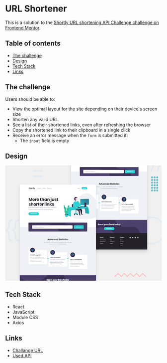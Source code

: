 # URL Shortener

This is a solution to the [Shortly URL shortening API Challenge challenge on Frontend Mentor](https://www.frontendmentor.io/challenges/url-shortening-api-landing-page-2ce3ob-G).

## Table of contents

- [The challenge](#the-challenge)
- [Design](#design)
- [Tech Stack](#tech-stack)
- [Links](#links)

## The challenge

Users should be able to:

- View the optimal layout for the site depending on their device's screen size
- Shorten any valid URL
- See a list of their shortened links, even after refreshing the browser
- Copy the shortened link to their clipboard in a single click
- Receive an error message when the `form` is submitted if:
  - The `input` field is empty

## Design

![](./readme-assets/desktop-preview.jpg)

## Tech Stack

- React
- JavaScript
- Module CSS
- Axios

## Links

- [Challange URL](https://www.frontendmentor.io/challenges/url-shortening-api-landing-page-2ce3ob-G)
- [Used API](https://rapidapi.com/farolan/api/url-shortener23/)

